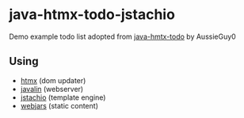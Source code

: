 # java-htmx-todo-jstachio
Demo example todo list adopted from [java-hmtx-todo](https://github.com/AussieGuy0/java-htmx-todo) by AussieGuy0

## Using
* [htmx](https://htmx.org/) (dom updater)
* [javalin](https://javalin.io/) (webserver)
* [jstachio](https://github.com/jstachio/jstachio) (template engine)
* [webjars](https://www.webjars.org/) (static content)